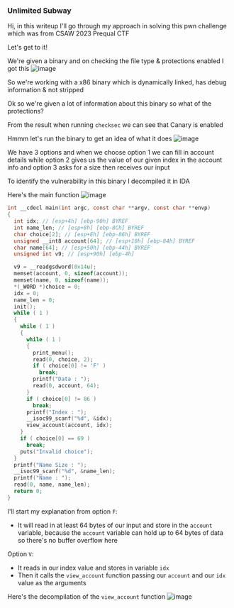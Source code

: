 <h3> Unlimited Subway </h3>

Hi, in this writeup I'll go through my approach in solving this pwn challenge which was from CSAW 2023 Prequal CTF

Let's get to it!

We're given a binary and on checking the file type & protections enabled I got this
![image](https://github.com/h4ckyou/h4ckyou.github.io/assets/127159644/c31331b3-cc63-48f4-aff0-3da6052f3524)

So we're working with a x86 binary which is dynamically linked, has debug information & not stripped

Ok so we're given a lot of information about this binary so what of the protections?

From the result when running `checksec` we can see that Canary is enabled

Hmmm let's run the binary to get an idea of what it does
![image](https://github.com/h4ckyou/h4ckyou.github.io/assets/127159644/3a9c3264-7f6e-4f0a-a7d6-56218fed2b02)

We have 3 options and when we choose option 1 we can fill in account details while option 2 gives us the value of our given index in the account info and option 3 asks for a size then receives our input

To identify the vulnerability in this binary I decompiled it in IDA

Here's the main function
![image](https://github.com/h4ckyou/h4ckyou.github.io/assets/127159644/00a39bf2-1eb9-4047-be24-bf643fcfd0a2)

```c
int __cdecl main(int argc, const char **argv, const char **envp)
{
  int idx; // [esp+4h] [ebp-90h] BYREF
  int name_len; // [esp+8h] [ebp-8Ch] BYREF
  char choice[2]; // [esp+Eh] [ebp-86h] BYREF
  unsigned __int8 account[64]; // [esp+10h] [ebp-84h] BYREF
  char name[64]; // [esp+50h] [ebp-44h] BYREF
  unsigned int v9; // [esp+90h] [ebp-4h]

  v9 = __readgsdword(0x14u);
  memset(account, 0, sizeof(account));
  memset(name, 0, sizeof(name));
  *(_WORD *)choice = 0;
  idx = 0;
  name_len = 0;
  init();
  while ( 1 )
  {
    while ( 1 )
    {
      while ( 1 )
      {
        print_menu();
        read(0, choice, 2);
        if ( choice[0] != 'F' )
          break;
        printf("Data : ");
        read(0, account, 64);
      }
      if ( choice[0] != 86 )
        break;
      printf("Index : ");
      __isoc99_scanf("%d", &idx);
      view_account(account, idx);
    }
    if ( choice[0] == 69 )
      break;
    puts("Invalid choice");
  }
  printf("Name Size : ");
  __isoc99_scanf("%d", &name_len);
  printf("Name : ");
  read(0, name, name_len);
  return 0;
}
```

I'll start my explanation from option `F`:
- It will read in at least 64 bytes of our input and store in the `account` variable, because the `account` variable can hold up to 64 bytes of data so there's no buffer overflow here

Option `V`:
- It reads in our index value and stores in variable `idx`
- Then it calls the `view_account` function passing our `account` and our `idx` value as the arguments

Here's the decompilation of the `view_account` function
![image](https://github.com/h4ckyou/h4ckyou.github.io/assets/127159644/b3eac468-845a-4e49-8b1f-d1e697d2fd57)


